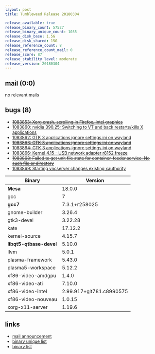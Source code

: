 ```yaml
---
layout: post
title: Tumbleweed Release 20180304

release_available: true
release_binary_count: 57527
release_binary_unique_count: 1035
release_disk_base: 1.5G
release_disk_shared: 15G
release_reference_count: 8
release_reference_count_mail: 0
release_score: 87
release_stability_level: moderate
release_version: 20180304
---
```


## mail (0:0)

no relevant mails

## bugs (8)

<!--more-->

- ~~[1083853: Xorg crash, scrolling in Firefox, Intel graphics](https://bugzilla.opensuse.org/show_bug.cgi?id=1083853)~~
- [1083860: nvidia 390.25: Switching to VT and back restarts/kills X applications](https://bugzilla.opensuse.org/show_bug.cgi?id=1083860)
- [1083862: GTK 3 applications ignore settings.ini on wayland](https://bugzilla.opensuse.org/show_bug.cgi?id=1083862)
- ~~[1083863: GTK 3 applications ignore settings.ini on wayland](https://bugzilla.opensuse.org/show_bug.cgi?id=1083863)~~
- ~~[1083864: GTK 3 applications ignore settings.ini on wayland](https://bugzilla.opensuse.org/show_bug.cgi?id=1083864)~~
- [1083866: Kernel 4.15 - USB network adapter r8152 freeze](https://bugzilla.opensuse.org/show_bug.cgi?id=1083866)
- ~~[1083868: Failed to get unit file state for container-feeder.service: No such file or directory](https://bugzilla.opensuse.org/show_bug.cgi?id=1083868)~~
- [1083869: Starting vncserver changes existing xauthority](https://bugzilla.opensuse.org/show_bug.cgi?id=1083869)

Binary | Version
--- | ---
**Mesa** | 18.0.0
gcc | 7
**gcc7** | 7.3.1+r258025
gnome-builder | 3.26.4
gtk3-devel | 3.22.28
kate | 17.12.2
kernel-source | 4.15.7
**libqt5-qtbase-devel** | 5.10.0
llvm | 5.0.1
plasma-framework | 5.43.0
plasma5-workspace | 5.12.2
xf86-video-amdgpu | 1.4.0
xf86-video-ati | 7.10.0
xf86-video-intel | 2.99.917+git781.c8990575
xf86-video-nouveau | 1.0.15
xorg-x11-server | 1.19.6

## links

- [mail announcement](https://lists.opensuse.org/opensuse-factory/2018-03/msg00078.html)
- [binary unique list](http://download.tumbleweed.boombatower.com/20180304/rpm.unique.list)
- [binary list](http://download.tumbleweed.boombatower.com/20180304/rpm.list)
